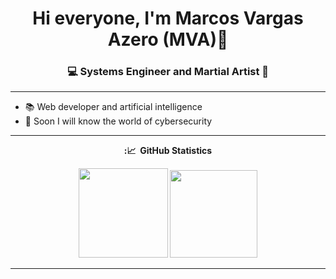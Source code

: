 <h1 align="center">Hi everyone, I'm Marcos Vargas Azero (MVA)👋</h1>
<h3 align="center">💻 Systems Engineer and Martial Artist 🥋</h3>

<hr/>

- 📚 Web developer and artificial intelligence
- 💪 Soon I will know the world of cybersecurity

<hr/>

<div align="center">
  
  <summary><b>:📈 &nbsp;GitHub Statistics</b></summary>
    <p align="center">
       <img height="143px" src="https://github-readme-stats.vercel.app/api?username=Marcos-Var&show_icons=true&include_all_commits=true&count_private=true&theme=react&hide_border=true&bg_color=0D1117&title_color=2AC900&icon_color=CF0900" />         
       <img height="140px" src="https://github-readme-stats.vercel.app/api/top-langs/?username=Marcos-Var&langs_count=10&layout=compact&theme=react&hide_border=true&bg_color=0D1117&title_color=2AC900&icon_color=CF0900" />
    </p>
  
<hr/>

<div align="center">
